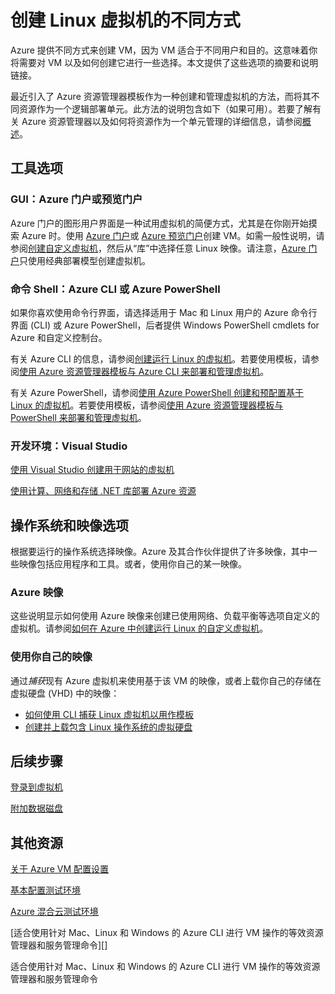<properties
	pageTitle="创建 Linux 虚拟机的不同方式"
	description="列出创建 Linux 虚拟机的不同方式，并提供说明链接。"
	services="virtual-machines"
	documentationCenter=""
	authors="dsk-2015"
	manager="timlt"
	editor=""
	tags="azure-service-management,azure-resource-manager"/>

<tags
	ms.service="virtual-machines"
	ms.date="08/12/2015"
	wacn.date="09/18/2015"/>

# 创建 Linux 虚拟机的不同方式

Azure 提供不同方式来创建 VM，因为 VM 适合于不同用户和目的。这意味着你将需要对 VM 以及如何创建它进行一些选择。本文提供了这些选项的摘要和说明链接。

最近引入了 Azure 资源管理器模板作为一种创建和管理虚拟机的方法，而将其不同资源作为一个逻辑部署单元。此方法的说明包含如下（如果可用）。若要了解有关 Azure 资源管理器以及如何将资源作为一个单元管理的详细信息，请参阅[概述][]。

## 工具选项

### GUI：Azure 门户或预览门户

Azure 门户的图形用户界面是一种试用虚拟机的简便方式，尤其是在你刚开始摸索 Azure 时。使用 [Azure 门户](http://manage.windowsazure.cn)或 [Azure 预览门户](http://manage.windowsazure.cn)创建 VM。如需一般性说明，请参阅[创建自定义虚拟机][]，然后从“库”中选择任意 Linux 映像。请注意，[Azure 门户](http://manage.windowsazure.cn)只使用经典部署模型创建虚拟机。

### 命令 Shell：Azure CLI 或 Azure PowerShell

如果你喜欢使用命令行界面，请选择适用于 Mac 和 Linux 用户的 Azure 命令行界面 (CLI) 或 Azure PowerShell，后者提供 Windows PowerShell cmdlets for Azure 和自定义控制台。

有关 Azure CLI 的信息，请参阅[创建运行 Linux 的虚拟机][]。若要使用模板，请参阅[使用 Azure 资源管理器模板与 Azure CLI 来部署和管理虚拟机][]。

有关 Azure PowerShell，请参阅[使用 Azure PowerShell 创建和预配置基于 Linux 的虚拟机][]。若要使用模板，请参阅[使用 Azure 资源管理器模板与 PowerShell 来部署和管理虚拟机][]。

### 开发环境：Visual Studio

[使用 Visual Studio 创建用于网站的虚拟机][]

[使用计算、网络和存储 .NET 库部署 Azure 资源][]

## 操作系统和映像选项

根据要运行的操作系统选择映像。Azure 及其合作伙伴提供了许多映像，其中一些映像包括应用程序和工具。或者，使用你自己的某一映像。

### Azure 映像

这些说明显示如何使用 Azure 映像来创建已使用网络、负载平衡等选项自定义的虚拟机。请参阅[如何在 Azure 中创建运行 Linux 的自定义虚拟机][]。

### 使用你自己的映像

通过*捕获*现有 Azure 虚拟机来使用基于该 VM 的映像，或者上载你自己的存储在虚拟硬盘 (VHD) 中的映像：

- [如何使用 CLI 捕获 Linux 虚拟机以用作模板][]
- [创建并上载包含 Linux 操作系统的虚拟硬盘][]

## 后续步骤

[登录到虚拟机][]

[附加数据磁盘][]

## 其他资源
[关于 Azure VM 配置设置][]

[基本配置测试环境][]

[Azure 混合云测试环境][]

[适合使用针对 Mac、Linux 和 Windows 的 Azure CLI 进行 VM 操作的等效资源管理器和服务管理命令][]

<!-- LINKS -->
[概述]: /documentation/articles/resource-group-overview
[Create a Virtual Machine Running Windows]: /documentation/articles/virtual-machines-windows-tutorial
[创建运行 Linux 的虚拟机]: /documentation/articles/virtual-machines-linux-tutorial
<!--[-->适合使用针对 Mac、Linux 和 Windows 的 Azure CLI 进行 VM 操作的等效资源管理器和服务管理命令<!--]: /documentation/articles/xplat-cli-azure-manage-vm-asm-arm-->
[使用 Azure 资源管理器模板与 Azure CLI 来部署和管理虚拟机]: /documentation/articles/virtual-machines-deploy-rmtemplates-azure-cli
[使用 Azure 资源管理器模板与 PowerShell 来部署和管理虚拟机]: /documentation/articles/virtual-machines-deploy-rmtemplates-powershell
[使用 Azure PowerShell 创建和预配置基于 Linux 的虚拟机]: /documentation/articles/virtual-machines-ps-create-preconfigure-linux-vms
[如何在 Azure 中创建运行 Linux 的自定义虚拟机]: /documentation/articles/virtual-machines-linux-create-custom
[如何使用 CLI 捕获 Linux 虚拟机以用作模板]: /documentation/articles/virtual-machines-linux-capture-image
[创建并上载包含 Linux 操作系统的虚拟硬盘]: /documentation/articles/virtual-machines-linux-create-upload-vhd
[使用 Visual Studio 创建用于网站的虚拟机]: /documentation/articles/virtual-machines-dotnet-create-visual-studio-powershell
[使用计算、网络和存储 .NET 库部署 Azure 资源]: /documentation/articles/virtual-machines-arm-deployment
[登录到虚拟机]: /documentation/articles/virtual-machines-linux-how-to-log-on
[附加数据磁盘]: /documentation/articles/virtual-machines-linux-how-to-attach-disk
[关于 Azure VM 配置设置]: https://msdn.microsoft.com/zh-CN/library/azure/dn763935.aspx
[基本配置测试环境]: /documentation/articles/virtual-machines-base-configuration-test-environment
[Azure 混合云测试环境]: /documentation/articles/virtual-machines-hybrid-cloud-test-environments
[创建运行 Linux 的虚拟机]: /documentation/articles/virtual-machines-linux-tutorial
[创建自定义虚拟机]: /documentation/articles/virtual-machines-create-custom
<!---HONumber=70-->
